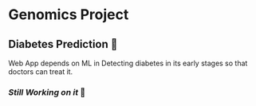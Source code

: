 # Genomics Project
## Diabetes Prediction :arrow_down_small:

Web App depends on ML in Detecting diabetes in its early stages so that doctors can treat it.
### *Still Working on it* :memo:
